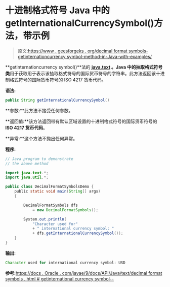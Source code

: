 # 十进制格式符号 Java 中的 getInternationalCurrencySymbol()方法，带示例

> 原文:[https://www . geesforgeks . org/decimal format symbols-getinternationcurrency symbol-method-in-Java-with-examples/](https://www.geeksforgeeks.org/decimalformatsymbols-getinternationalcurrencysymbol-method-in-java-with-examples/)

**getinternationcurrency symbol()**法的 **[java.text](https://www.geeksforgeeks.org/tag/java-text-package/) 。Java 中的抽取格式符号类**用于获取用于表示该抽取格式符号的国际货币符号的字符串。此方法返回该十进制格式符号的国际货币符号的 ISO 4217 货币代码。

**语法:**

```java
public String getInternationalCurrencySymbol()

```

**参数:**此方法不接受任何参数。

**返回值:**该方法返回带有默认区域设置的十进制格式符号的国际货币符号的 **ISO 4217 货币代码**。

**异常:**这个方法不抛出任何异常。

**程序:**

```java
// Java program to demonstrate
// the above method

import java.text.*;
import java.util.*;

public class DecimalFormatSymbolsDemo {
    public static void main(String[] args)
    {

        DecimalFormatSymbols dfs
            = new DecimalFormatSymbols();

        System.out.println(
            "Character used for"
            + " international currency symbol: "
            + dfs.getInternationalCurrencySymbol());
    }
}
```

**输出:**

```java
Character used for international currency symbol: USD

```

**参考:**[https://docs . Oracle . com/javae/9/docs/API/Java/text/decimal format symbols . html # getinternational currency symbol--](https://docs.oracle.com/javase/9/docs/api/java/text/DecimalFormatSymbols.html#getInternationalCurrencySymbol--)